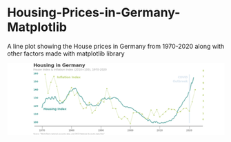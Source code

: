 # Housing-Prices-in-Germany-Matplotlib
A line plot showing the House prices in Germany from 1970-2020 along with other factors made with matplotlib library



![](https://github.com/linahourieh/Housing-Prices-in-Germany-Matplotlib/blob/main/Housing%20in%20Germany.png)
